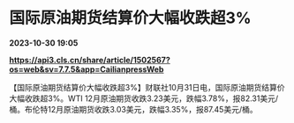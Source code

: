 # 国际原油期货结算价大幅收跌超3%

**2023-10-30 19:05**

**https://api3.cls.cn/share/article/1502567?os=web&sv=7.7.5&app=CailianpressWeb**

【国际原油期货结算价大幅收跌超3%】财联社10月31日电，国际原油期货结算价大幅收跌超3%。WTI 12月原油期货收跌3.23美元，跌幅3.78%，报82.31美元/桶。布伦特12月原油期货收跌3.03美元，跌幅3.35%，报87.45美元/桶。